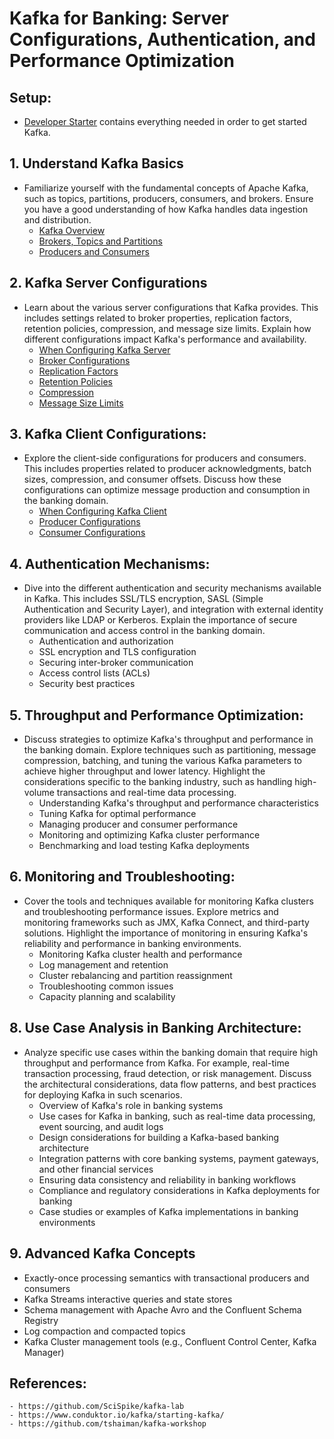 # Kafka for Banking: Server Configurations, Authentication, and Performance Optimization

## Setup:
- [Developer Starter](labs/01-Verify-Installation/developer-starter.md) contains everything needed in order to get started Kafka.

## 1. Understand Kafka Basics
- Familiarize yourself with the fundamental concepts of Apache Kafka, such as topics, partitions, producers, consumers, and brokers. Ensure you have a good understanding of how Kafka handles data ingestion and distribution.
    - [Kafka Overview](labs/02-Understand-kafka-basic/2.1-overview-kafka/apache-kafka.md)
    - [Brokers, Topics and Partitions](labs/02-Understand-kafka-basic/2.2-components/topics-and-partitions.md)
    - [Producers and Consumers](labs/02-Understand-kafka-basic/2.3-producer-consumer/producers-and-consumers.md)


## 2. Kafka Server Configurations
- Learn about the various server configurations that Kafka provides. This includes settings related to broker properties, replication factors, retention policies, compression, and message size limits. Explain how different configurations impact Kafka's performance and availability.
    - [When Configuring Kafka Server](labs/03-Kafka-Server-Configurations/01-when-config-kafka-server.md)
    - [Broker Configurations](labs/03-Kafka-Server-Configurations/02-broker-configuration.md)
    - [Replication Factors](labs/03-Kafka-Server-Configurations/03-replication-factors.md)
    - [Retention Policies](labs/03-Kafka-Server-Configurations/04-retention-policies.md)
    - [Compression](labs/03-Kafka-Server-Configurations/05-compression.md)
    - [Message Size Limits](labs/03-Kafka-Server-Configurations/06-message-size-limits.md)


## 3. Kafka Client Configurations:
- Explore the client-side configurations for producers and consumers. This includes properties related to producer acknowledgments, batch sizes, compression, and consumer offsets. Discuss how these configurations can optimize message production and consumption in the banking domain.
    - [When Configuring Kafka Client](labs/04-Kafka-Client-Configurations/01-when-config-kafka-client.md)
    - [Producer Configurations](labs/04-Kafka-Client-Configurations/02-producer-configurations.md)
    - [Consumer Configurations](labs/04-Kafka-Client-Configurations/03-consumer-configurations.md)


## 4. Authentication Mechanisms:
- Dive into the different authentication and security mechanisms available in Kafka. This includes SSL/TLS encryption, SASL (Simple Authentication and Security Layer), and integration with external identity providers like LDAP or Kerberos. Explain the importance of secure communication and access control in the banking domain.
    + Authentication and authorization
    + SSL encryption and TLS configuration
    + Securing inter-broker communication
    + Access control lists (ACLs)
    + Security best practices

## 5. Throughput and Performance Optimization:
- Discuss strategies to optimize Kafka's throughput and performance in the banking domain. Explore techniques such as partitioning, message compression, batching, and tuning the various Kafka parameters to achieve higher throughput and lower latency. Highlight the considerations specific to the banking industry, such as handling high-volume transactions and real-time data processing.
    + Understanding Kafka's throughput and performance characteristics
    + Tuning Kafka for optimal performance
    + Managing producer and consumer performance
    + Monitoring and optimizing Kafka cluster performance
    + Benchmarking and load testing Kafka deployments

## 6. Monitoring and Troubleshooting:
- Cover the tools and techniques available for monitoring Kafka clusters and troubleshooting performance issues. Explore metrics and monitoring frameworks such as JMX, Kafka Connect, and third-party solutions. Highlight the importance of monitoring in ensuring Kafka's reliability and performance in banking environments.
    + Monitoring Kafka cluster health and performance
    + Log management and retention
    + Cluster rebalancing and partition reassignment
    + Troubleshooting common issues
    + Capacity planning and scalability

## 8. Use Case Analysis in Banking Architecture:
- Analyze specific use cases within the banking domain that require high throughput and performance from Kafka. For example, real-time transaction processing, fraud detection, or risk management. Discuss the architectural considerations, data flow patterns, and best practices for deploying Kafka in such scenarios.
    + Overview of Kafka's role in banking systems
    + Use cases for Kafka in banking, such as real-time data processing, event sourcing, and audit logs
    + Design considerations for building a Kafka-based banking architecture
    + Integration patterns with core banking systems, payment gateways, and other financial services
    + Ensuring data consistency and reliability in banking workflows
    + Compliance and regulatory considerations in Kafka deployments for banking
    + Case studies or examples of Kafka implementations in banking environments

## 9. Advanced Kafka Concepts
- Exactly-once processing semantics with transactional producers and consumers
- Kafka Streams interactive queries and state stores
- Schema management with Apache Avro and the Confluent Schema Registry
- Log compaction and compacted topics
- Kafka Cluster management tools (e.g., Confluent Control Center, Kafka Manager)


## References:
    - https://github.com/SciSpike/kafka-lab
    - https://www.conduktor.io/kafka/starting-kafka/
    - https://github.com/tshaiman/kafka-workshop
